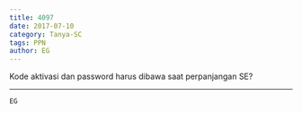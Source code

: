 ```yaml
---
title: 4097
date: 2017-07-10
category: Tanya-SC
tags: PPN
author: EG
---
```


Kode aktivasi dan password harus dibawa saat perpanjangan SE?

---



`EG`
